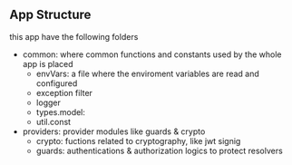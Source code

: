 ## App Structure

this app have the following folders


- common: where common functions and constants used by the whole app is placed
  - envVars: a file where the enviroment variables are read and configured
  - exception filter
  - logger
  - types.model:
  - util.const
- providers: provider modules like guards & crypto
  - crypto: fuctions related to cryptography, like jwt signig
  - guards: authentications & authorization logics to protect resolvers
